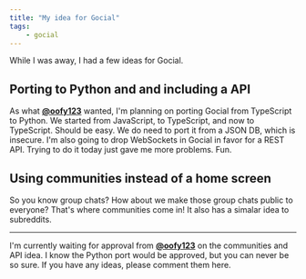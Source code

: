 ```yaml
---
title: "My idea for Gocial"
tags:
    - gocial
---
```

While I was away, I had a few ideas for Gocial.

## Porting to Python and and including a API
As what **[@oofy123](https://github.com/oofy123)** wanted, I'm planning on porting Gocial from TypeScript to Python. We started from JavaScript, to TypeScript, and now to TypeScript. Should be easy. We do need to port it from a JSON DB, which is insecure. I'm also going to drop WebSockets in Gocial in favor for a REST API. Trying to do it today just gave me more problems. Fun.
## Using communities instead of a home screen
So you know group chats? How about we make those group chats public to everyone? That's where communities come in! It also has a simalar idea to subreddits.

---

I'm currently waiting for approval from **[@oofy123](https://github.com/oofy123)** on the communities and API idea. I know the Python port would be approved, but you can never be so sure. If you have any ideas, please comment them here.